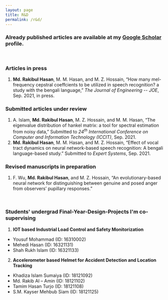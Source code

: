 ```yaml
---
layout: page
title: R&D
permalink: /r&d/
---
```


### Already published articles are available at my [Google Scholar](https://scholar.google.com/citations?user=DuCQ8goAAAAJ&hl=en) profile.

&nbsp;
### Articles in press
1. **Md. Rakibul Hasan**, M. M. Hasan, and M. Z. Hossain, “How many mel-frequency cepstral coeffcients to be utilized in speech recognition? a study with the bengali language,” _The Journal of Engineering -- JOE_, Sep. 2021, in press.

### Submitted articles under review
1. A. Islam, **Md. Rakibul Hasan**, M. Z. Hossain, and M. M. Hasan, “The eigenvalue distribution of hankel matrix: a tool for spectral estimation from noisy data,” Submitted to _24<sup>th</sup> International Conference on Computer and Information Technology (ICCIT)_, Sep. 2021.
2. **Md. Rakibul Hasan**, M. M. Hasan, and M. Z. Hossain, “Effect of vocal tract dynamics on neural network-based speech recognition: A bengali language-based study.” Submitted to _Expert Systems_, Sep. 2021.

### Revised manuscripts in preparation
1. F. Wu, **Md. Rakibul Hasan**, and M. Z. Hossain, “An evolutionary-based neural network for distinguishing between genuine and posed anger from observers’ pupillary responses.”


&nbsp;

### Students' undergrad Final-Year-Design-Projects I'm co-supervising
1. **IOT based Industrial Load Control and Safety Monitorization**  
 * Yousuf Mohammad (ID: 16310002)
 * Mehedi Hasan (ID: 16321131)
 * Shah Rukh Islam (ID: 16321133)
2. **Accelerometer based Helmet for Accident Detection and Location Tracking**
 * Khadiza Islam Sumaiya (ID: 18121092)
 * Md. Rakib Al – Amin (ID: 18121102)
 * Tamim Hasan Turjo (ID: 18121108)
 * S.M. Kayser Mehbub Siam (ID: 18121125)
